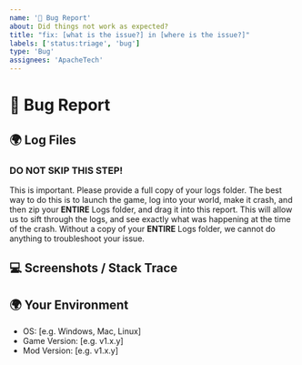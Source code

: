 ```yaml
---
name: '🐛 Bug Report'
about: Did things not work as expected?
title: "fix: [what is the issue?] in [where is the issue?]"
labels: ['status:triage', 'bug']
type: 'Bug'
assignees: 'ApacheTech'
---
```


# 🐛 Bug Report

<!--- Provide a general summary of the issue here -->

## 🌍 **Log Files**

### DO NOT SKIP THIS STEP!

This is important. Please provide a full copy of your logs folder. The best way to do this is to launch the game, log into your world, make it crash, and then zip your **__ENTIRE__** Logs folder, and drag it into this report. This will allow us to sift through the logs, and see exactly what was happening at the time of the crash. Without a copy of your **__ENTIRE__** Logs folder, we cannot do anything to troubleshoot your issue.

<!-- Drag and drop your zip file here. -->

## 💻 Screenshots / Stack Trace

<!-- Please provide steps to reproduce the issue and/or screenshots of the issue, or stack trace results. -->

## 🌍 Your Environment

* OS: [e.g. Windows, Mac, Linux]
* Game Version: [e.g. v1.x.y]
* Mod Version: [e.g. v1.x.y]
